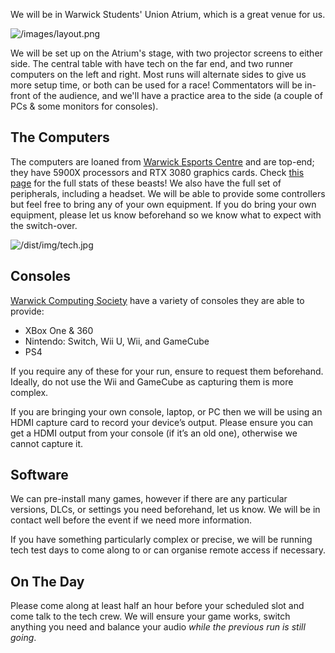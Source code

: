 
<div class="col-6">
<div class="content backing">

We will be in Warwick Students' Union Atrium, which is a great venue for us.

![/images/layout.png](/images/layout.png)

We will be set up on the Atrium's stage, with two projector screens to either side. The central table with have tech on the far end, and two runner computers on the left and right. Most runs will alternate sides to give us more setup time, or both can be used for a race! Commentators will be in-front of the audience, and we'll have a practice area to the side (a couple of PCs & some monitors for consoles).

</div>
</div>

<div class="col-6">
<div class="content backing">

## The Computers

The computers are loaned from [Warwick Esports Centre](https://warwick.ac.uk/esports) and are top-end; they have 5900X processors and RTX 3080 graphics cards. Check [this page](https://warwick.ac.uk/esports/play/) for the full stats of these beasts! We also have the full set of peripherals, including a headset. We will be able to provide some controllers but feel free to bring any of your own equipment. If you do bring your own equipment, please let us know beforehand so we know what to expect with the switch-over.

![/dist/img/tech.jpg](/images/tech.jpg)

</div>
</div>

<div class="col-6">
<div class="content backing">

## Consoles

[Warwick Computing Society](https://uwcs.co.uk/) have a variety of consoles they are able to provide:

- XBox One & 360
- Nintendo: Switch, Wii U, Wii, and GameCube
- PS4

If you require any of these for your run, ensure to request them beforehand. Ideally, do not use the Wii and GameCube as capturing them is more complex.

If you are bringing your own console, laptop, or PC then we will be using an HDMI capture card to record your device’s output. Please ensure you can get a HDMI output from your console (if it’s an old one), otherwise we cannot capture it.

</div>
</div>

<div class="col-6">
<div class="content backing">

## Software

We can pre-install many games, however if there are any particular versions, DLCs, or settings you need beforehand, let us know. We will be in contact well before the event if we need more information.

If you have something particularly complex or precise, we will be running tech test days to come along to or can organise remote access if necessary.

## On The Day

Please come along at least half an hour before your scheduled slot and come talk to the tech crew. We will ensure your game works, switch anything you need and balance your audio *while the previous run is still going*. 

</div>
</div>

<!-- <div class="col-6">
<div class="content backing">

## Remote Runs

If the following paragraph is gibberish to you, don’t worry! We will be providing a remote tech guide closer to the event.

We’ll be using our own RTMP server to receive your game stream. Please make sure this is a clean feed, with *only* the game video and audio. We’ll be using [VDO.Ninja](https://vdo.ninja/) to capture your webcam and microphone. We will send you a personal link to both of these to connect to ~15 minutes before your scheduled time. We recommend OBS to capture the game, either from your screen or a capture card from a console, and stream to our RTMP server.

</div>
</div> -->